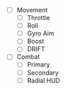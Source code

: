 - [ ] Movement 
	- [ ] Throttle
	- [ ] Roll
	- [ ] Gyro Aim 
	- [ ] Boost 
	- [ ] DRIFT
- [ ] Combat
	- [ ] Primary 
	- [ ] Secondary 
	- [ ] Radial HUD 